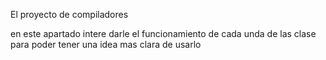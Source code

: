 El proyecto de compiladores

en este apartado intere darle el funcionamiento de cada
unda de las clase para poder tener una idea mas clara de usarlo
